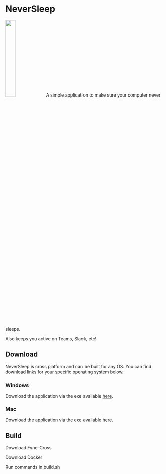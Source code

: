 # NeverSleep
<img src="/img/alternate.png" style="width:25%"></img>
A simple application to make sure your computer never sleeps. 

Also keeps you active on Teams, Slack, etc!


## Download
NeverSleep is cross platform and can be built for any OS. You can find download links for your specific operating system below.


### Windows
Download the application via the exe available <a href="https://raw.githubusercontent.com/guffelman/NeverSleep/master/build/dist/windows-arm64/NeverSleep.exe.zip" download>here</a>.
 

### Mac 
Download the application via the exe available <a href="https://raw.githubusercontent.com/guffelman/NeverSleep/master/build/dist/darwin-arm64/NeverSleep.app" download>here</a>.

## Build
Download Fyne-Cross

Download Docker

Run commands in build.sh